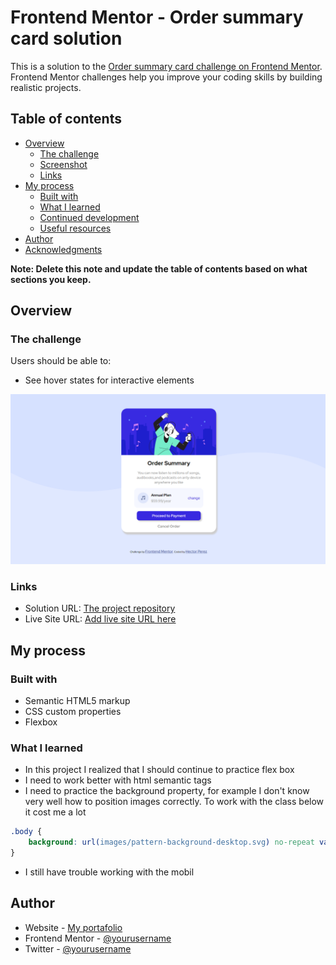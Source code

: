 # Frontend Mentor - Order summary card solution

This is a solution to the [Order summary card challenge on Frontend Mentor](https://www.frontendmentor.io/challenges/order-summary-component-QlPmajDUj). Frontend Mentor challenges help you improve your coding skills by building realistic projects.

## Table of contents

-   [Overview](#overview)
    -   [The challenge](#the-challenge)
    -   [Screenshot](#screenshot)
    -   [Links](#links)
-   [My process](#my-process)
    -   [Built with](#built-with)
    -   [What I learned](#what-i-learned)
    -   [Continued development](#continued-development)
    -   [Useful resources](#useful-resources)
-   [Author](#author)
-   [Acknowledgments](#acknowledgments)

**Note: Delete this note and update the table of contents based on what sections you keep.**

## Overview

### The challenge

Users should be able to:

-   See hover states for interactive elements

![](my-proyect.PNG)

### Links

-   Solution URL: [The project repository](https://github.com/hectorRperez/challenge-1-order-summary-component)
-   Live Site URL: [Add live site URL here](https://hectorrperez.github.io/challenge-1-order-summary-component/)

## My process

### Built with

-   Semantic HTML5 markup
-   CSS custom properties
-   Flexbox

### What I learned

-   In this project I realized that I should continue to practice flex box
-   I need to work better with html semantic tags
-   I need to practice the background property, for example I don't know very well how to position images correctly. To work with the class below it cost me a lot

```css
.body {
	background: url(images/pattern-background-desktop.svg) no-repeat var(--primary);
}
```

-   I still have trouble working with the mobil

## Author

-   Website - [My portafolio](https://hectorrperez.github.io/portafolio_hector/m)
-   Frontend Mentor - [@yourusername](https://www.frontendmentor.io/profile/hectorRpereze)
-   Twitter - [@yourusername](https://twitter.com/hectorPerezDev)

